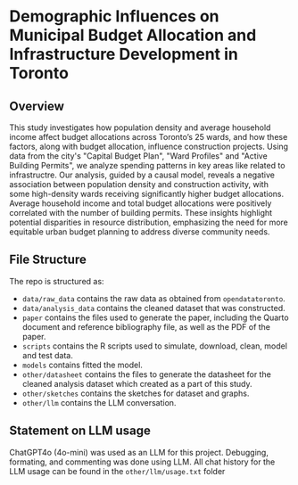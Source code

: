 # Demographic Influences on Municipal Budget Allocation and Infrastructure Development in Toronto

## Overview

This study investigates how population density and average household income affect budget allocations across Toronto’s 25 wards, and how these factors, along with budget allocation, influence construction projects. Using data from the city's \"Capital Budget Plan\", \"Ward Profiles\" and \"Active Building Permits\", we analyze spending patterns in key areas like related to infrastructre. Our analysis, guided by a causal model, reveals a negative association between population density and construction activity, with some high-density wards receiving significantly higher budget allocations. Average household income and total budget allocations were positively correlated with the number of building permits. These insights highlight potential disparities in resource distribution, emphasizing the need for more equitable urban budget planning to address diverse community needs.

## File Structure

The repo is structured as:

-   `data/raw_data` contains the raw data as obtained from `opendatatoronto`.
-   `data/analysis_data` contains the cleaned dataset that was constructed.
-   `paper` contains the files used to generate the paper, including the Quarto document and reference bibliography file, as well as the PDF of the paper.
-   `scripts` contains the R scripts used to simulate, download, clean, model and test data.
-   `models` contains fitted the model.
-   `other/datasheet` contains the files to generate the datasheet for the cleaned analysis dataset which created as a part of this study.
-   `other/sketches` contains the sketches for dataset and graphs.
-   `other/llm` contains the LLM conversation.

## Statement on LLM usage

ChatGPT4o (4o-mini) was used as an LLM for this project. Debugging, formating, and commenting was done using LLM.
All chat history for the LLM usage can be found in the `other/llm/usage.txt` folder
